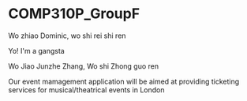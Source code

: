 # COMP310P_GroupF
Wo zhiao Dominic, wo shi rei shi ren

Yo! I'm a gangsta

Wo Jiao Junzhe Zhang, Wo shi Zhong guo ren


Our event mamagement application will be aimed at providing ticketing services for musical/theatrical events in London

